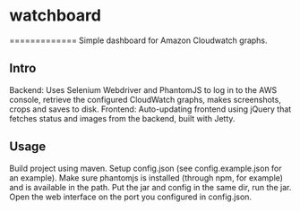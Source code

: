 # watchboard
=============
Simple dashboard for Amazon Cloudwatch graphs.

Intro
-----
Backend: Uses Selenium Webdriver and PhantomJS to log in to the AWS console, retrieve the configured CloudWatch graphs, makes screenshots, crops and saves to disk.
Frontend: Auto-updating frontend using jQuery that fetches status and images from the backend, built with Jetty.

Usage
-----
Build project using maven.
Setup config.json (see config.example.json for an example).
Make sure phantomjs is installed (through npm, for example) and is available in the path.
Put the jar and config in the same dir, run the jar.
Open the web interface on the port you configured in config.json.
